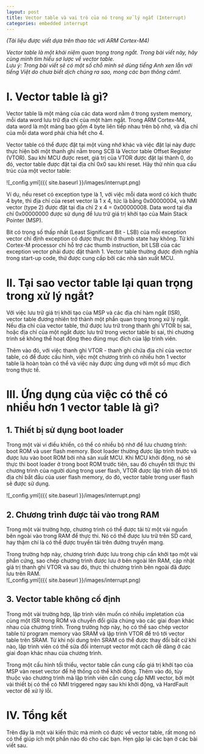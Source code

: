 ```yaml
---
layout: post
title: Vector table và vai trò của nó trong xử lý ngắt (Interrupt)
categories: embedded interrupt
---
```

*(Tài liệu được viết dựa trên thao tác với ARM Cortex-M4)*

*Vector table là một khái niệm quan trọng trong ngắt. Trong bài viết này, hãy cùng mình tìm hiểu sơ lược về vector table.*  
*Lưu ý: Trong bài viết sẽ có một số chỗ mình sẽ dùng tiếng Anh xen lẫn với tiếng Việt do chưa biết dịch chúng ra sao, mong các bạn thông cảm!.*

# I. Vector table là gì?
Vector table là một mảng của các data word nằm ở trong system memory, mỗi data word lưu trữ địa chỉ của một hàm ngắt. Trong ARM Cortex-M4, data word là một mảng bao gồm 4 byte liên tiếp nhau trên bộ nhớ, và địa chỉ của mỗi data word phải chia hết cho 4.  

Vector table có thể được đặt tại một vùng nhớ khác và việc đặt lại này được thực hiện bởi một thanh ghi nằm trong SCB là Vector table Offset Register (VTOR). Sau khi MCU được reset, giá trị của VTOR được đặt lại thành 0, do đó, vector table được đặt tại địa chỉ 0x0 sau khi reset. Hãy thử nhìn qua cấu trúc của một vector table:  

![_config.yml]({{ site.baseurl }}/images/interrupt.png)  

Ví dụ, nếu reset có exception type là 1, với việc mỗi data word có kích thước 4 byte, thì địa chỉ của reset vector là 1 x 4, tức là bằng 0x00000004, và NMI vector (type 2) được đặt tại địa chỉ 2 x 4 = 0x00000008. Data word tại địa chỉ 0x00000000 được sử dụng để lưu trữ giá trị khởi tạo của Main Stack Pointer (MSP).  

Bit có trọng số thấp nhất (Least Significant Bit - LSB) của mỗi exception vector chỉ định exception có được thực thi ở thumb state hay không. Từ khi Cortex-M processor chỉ hỗ trợ các thumb instruction, bit LSB của các exception vector phải được đặt thành 1. Vector table thường được định nghĩa trong start-up code, thứ được cung cấp bởi các nhà sản xuất MCU.  

# II. Tại sao vector table lại quan trọng trong xử lý ngắt?
Với việc lưu trữ giá trị khởi tạo của MSP và các địa chỉ hàm ngắt (ISR), vector table đương nhiên trở thành một phần quan trọng trong xử lý ngắt. Nếu địa chỉ của vector table, thứ được lưu trữ trong thanh ghi VTOR bị sai, hoặc địa chỉ của một ngắt được lưu trữ trong vector table bị sai, thì chương trình sẽ không thể hoạt động theo đúng mục đích của lập trình viên.  

Thêm vào đó, với việc thanh ghi VTOR - thanh ghi chứa địa chỉ của vector table, có để được cấu hình, việc một chương trình có nhiều hơn 1 vector table là hoàn toàn có thể và việc này được ứng dụng với một số mục đích trong thực tế.  

# III. Ứng dụng của việc có thể có nhiều hơn 1 vector table là gì?
## 1. Thiết bị sử dụng boot loader
Trong một vài vi điều khiển, có thể có nhiều bộ nhớ để lưu chương trình: boot ROM và user flash memory. Boot loader thường được lập trình trước và được lưu vào boot ROM bởi nhà sản xuất MCU. Khi MCU khởi động, nó sẽ thực thi boot loader ở trong boot ROM trước tiên, sau đó chuyển tới thực thi chương trình của người dùng trong user flash, VTOR được lập trình để trỏ tới địa chỉ bắt đầu của user flash memory, do đó, vector table trong user flash sẽ được sử dụng.  

![_config.yml]({{ site.baseurl }}/images/interrupt.png)  

## 2. Chương trình được tải vào trong RAM
Trong một vài trường hợp, chương trình có thể được tải từ một vài nguồn bên ngoài vào trong RAM để thực thi. Nó có thể được lưu trữ trên SD card, hay thậm chí là có thể được truyền tải trên đường truyền mạng.  

Trong trường hợp này, chương trình được lưu trong chip cần khởi tạo một vài phần cứng, sao chép chương trình được lưu ở bên ngoài lên RAM, cập nhật giá trị thanh ghi VTOR và sau đó, thực thi chương trình bên ngoài đã được lưu trên RAM.  
![_config.yml]({{ site.baseurl }}/images/interrupt.png)  

## 3. Vector table không cố định
Trong một vài trường hợp, lập trình viên muốn có nhiều impletation của cùng một ISR trong ROM và chuyển đổi giữa chúng vào các giai đoạn khác nhau của chương trình. Trong trường hợp này, họ có thể sao chép vector table từ program memory vào SRAM và lập trình VTOR để trỏ tới vector table trên SRAM. Từ khi nội dung trên SRAM có thể được thay đổi bất cứ khi nào, lập trình viên có thể sửa đổi interrupt vector một cách dễ dàng ở các giai đoạn khác nhau của chương trình.  

Trong một cấu hình tối thiểu, vector table cần cung cấp giá trị khởi tạo của MSP vàn reset vector để hệ thống có thể khởi động. Thêm vào đó, tùy thuộc vào chương trình mà lập trình viên cần cung cấp NMI vector, bởi một vài thiết bị có thể có NMI triggered ngay sau khi khởi động, và HardFault vector để xử lý lỗi.  

# IV. Tổng kết
Trên đây là một vài kiến thức mà mình có được về vector table, rất mong nó có thể giúp ích một phần nào đó cho các bạn. Hẹn gặp lại các bạn ở các bài viết sau.

